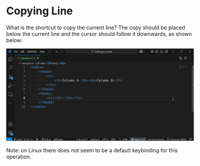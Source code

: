 # Copying Line

What is the shortcut to copy the current line?
The copy should be placed below the current line and the cursor should follow it downwards, as shown below:

![Demo](./demo.gif)

Note: on Linux there does not seem to be a default keybinding for this operation.
